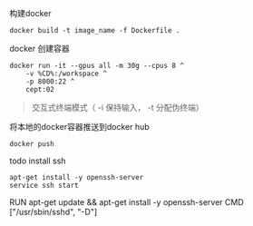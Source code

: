 构建docker
```shell
docker build -t image_name -f Dockerfile .
```

docker 创建容器
```shell
docker run -it --gpus all -m 30g --cpus 8 ^
    -v %CD%:/workspace ^
    -p 8000:22 ^
    cept:02
```
>交互式终端模式（
-i
保持输入，
-t
分配伪终端）


将本地的docker容器推送到docker hub
```
docker push 
```
todo install ssh
```
apt-get install -y openssh-server
service ssh start

```
RUN apt-get update && apt-get install -y openssh-server
CMD ["/usr/sbin/sshd", "-D"]